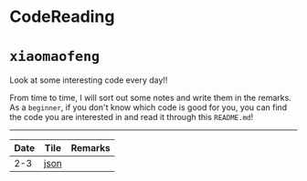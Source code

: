 # CodeReading

`xiaomaofeng`
===========================

Look at some interesting code every day!!

From time to time, I will sort out some notes and write them in the remarks. As a `beginner`, if you don't know which code is good for you, you can find the code you are interested in and read it through this `README.md`! 

****

|Date|Tile|Remarks|
|-|-|-|
|2-3|[json](https://github.com/nlohmann/json#json-as-first-class-data-type "JSON for Mordenn C++")| |

